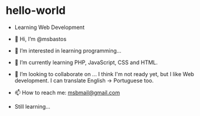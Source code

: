 # hello-world
- Learning Web Development
- 👋 Hi, I’m @msbastos
- 👀 I’m interested in learning programming...
- 🌱 I’m currently learning PHP, JavaScript, CSS and HTML.
- 💞️ I’m looking to collaborate on ... I think I'm not ready yet, but I like Web development. I can translate English -> Portuguese too.
- 📫 How to reach me: msbmail@gmail.com

- Still learning...
